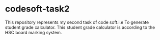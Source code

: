 # codesoft-task2
This repository represents my second task of code soft.i.e To generate student grade calculator. This student grade calculator is according to the HSC board marking system.
